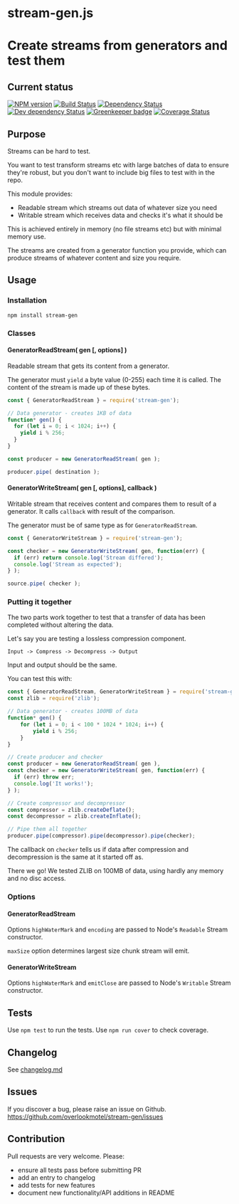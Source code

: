 # stream-gen.js

# Create streams from generators and test them

## Current status

[![NPM version](https://img.shields.io/npm/v/stream-gen.svg)](https://www.npmjs.com/package/stream-gen)
[![Build Status](https://img.shields.io/travis/overlookmotel/stream-gen/master.svg)](http://travis-ci.org/overlookmotel/stream-gen)
[![Dependency Status](https://img.shields.io/david/overlookmotel/stream-gen.svg)](https://david-dm.org/overlookmotel/stream-gen)
[![Dev dependency Status](https://img.shields.io/david/dev/overlookmotel/stream-gen.svg)](https://david-dm.org/overlookmotel/stream-gen)
[![Greenkeeper badge](https://badges.greenkeeper.io/overlookmotel/stream-gen.svg)](https://greenkeeper.io/)
[![Coverage Status](https://img.shields.io/coveralls/overlookmotel/stream-gen/master.svg)](https://coveralls.io/r/overlookmotel/stream-gen)

## Purpose

Streams can be hard to test.

You want to test transform streams etc with large batches of data to ensure they're robust, but you don't want to include big files to test with in the repo.

This module provides:

* Readable stream which streams out data of whatever size you need
* Writable stream which receives data and checks it's what it should be

This is achieved entirely in memory (no file streams etc) but with minimal memory use.

The streams are created from a generator function you provide, which can produce streams of whatever content and size you require.

## Usage

### Installation

```
npm install stream-gen
```

### Classes

#### GeneratorReadStream( gen [, options] )

Readable stream that gets its content from a generator.

The generator must `yield` a byte value (0-255) each time it is called. The content of the stream is made up of these bytes.

```js
const { GeneratorReadStream } = require('stream-gen');

// Data generator - creates 1KB of data
function* gen() {
  for (let i = 0; i < 1024; i++) {
    yield i % 256;
  }
}

const producer = new GeneratorReadStream( gen );

producer.pipe( destination );
```

#### GeneratorWriteStream( gen [, options], callback )

Writable stream that receives content and compares them to result of a generator. It calls `callback` with result of the comparison.

The generator must be of same type as for `GeneratorReadStream`.

```js
const { GeneratorWriteStream } = require('stream-gen');

const checker = new GeneratorWriteStream( gen, function(err) {
  if (err) return console.log('Stream differed');
  console.log('Stream as expected');
} );

source.pipe( checker );
```

### Putting it together

The two parts work together to test that a transfer of data has been completed without altering the data.

Let's say you are testing a lossless compression component.

```
Input -> Compress -> Decompress -> Output
```

Input and output should be the same.

You can test this with:

```js
const { GeneratorReadStream, GeneratorWriteStream } = require('stream-gen');
const zlib = require('zlib');

// Data generator - creates 100MB of data
function* gen() {
	for (let i = 0; i < 100 * 1024 * 1024; i++) {
		yield i % 256;
	}
}

// Create producer and checker
const producer = new GeneratorReadStream( gen ),
const checker = new GeneratorWriteStream( gen, function(err) {
  if (err) throw err;
  console.log('It works!');
} );

// Create compressor and decompressor
const compressor = zlib.createDeflate();
const decompressor = zlib.createInflate();

// Pipe them all together
producer.pipe(compressor).pipe(decompressor).pipe(checker);
```

The callback on `checker` tells us if data after compression and decompression is the same at it started off as.

There we go! We tested ZLIB on 100MB of data, using hardly any memory and no disc access.

### Options

#### GeneratorReadStream

Options `highWaterMark` and `encoding` are passed to Node's `Readable` Stream constructor.

`maxSize` option determines largest size chunk stream will emit.

#### GeneratorWriteStream

Options `highWaterMark` and `emitClose` are passed to Node's `Writable` Stream constructor.

## Tests

Use `npm test` to run the tests. Use `npm run cover` to check coverage.

## Changelog

See [changelog.md](https://github.com/overlookmotel/stream-gen/blob/master/changelog.md)

## Issues

If you discover a bug, please raise an issue on Github. https://github.com/overlookmotel/stream-gen/issues

## Contribution

Pull requests are very welcome. Please:

* ensure all tests pass before submitting PR
* add an entry to changelog
* add tests for new features
* document new functionality/API additions in README
